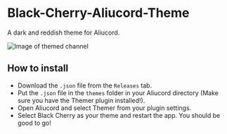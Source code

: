 # Black-Cherry-Aliucord-Theme
A dark and reddish theme for Aliucord.

![Image of themed channel](https://media.discordapp.net/attachments/834984314575781888/883640326886162512/Screenshot_20210904-040324.png)

## How to install
* Download the `.json` file from the `Releases` tab.
* Put the `.json` file in the `themes` folder in your Aliucord directory (Make sure you have the Themer plugin installed!).
* Open Aliucord and select Themer from your plugin settings.
* Select Black Cherry as your theme and restart the app. You should be good to go!
